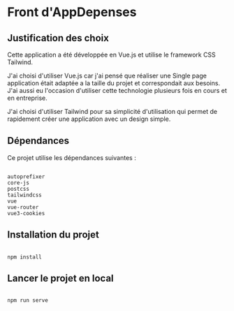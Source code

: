 
# Front d'AppDepenses

## Justification des choix

Cette application a été développée en Vue.js et utilise le framework CSS Tailwind.

J'ai choisi d'utiliser Vue.js car j'ai pensé que réaliser une Single page application était adaptée a la taille du projet et correspondait aux besoins. J'ai aussi eu l'occasion d'utiliser cette technologie plusieurs fois en cours et en entreprise.

J'ai choisi d'utiliser Tailwind pour sa simplicité d'utilisation qui permet de rapidement créer une application avec un design simple.

## Dépendances

Ce projet utilise les dépendances suivantes :
```

autoprefixer
core-js
postcss
tailwindcss
vue
vue-router
vue3-cookies

```


## Installation du projet

```

npm install

```

  

## Lancer le projet en local

```

npm run serve

```
